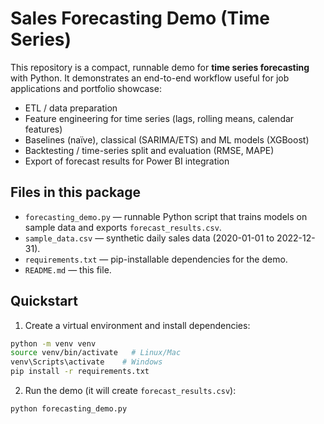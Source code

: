
# Sales Forecasting Demo (Time Series)

This repository is a compact, runnable demo for **time series forecasting** with Python.
It demonstrates an end-to-end workflow useful for job applications and portfolio showcase:
- ETL / data preparation
- Feature engineering for time series (lags, rolling means, calendar features)
- Baselines (naïve), classical (SARIMA/ETS) and ML models (XGBoost)
- Backtesting / time-series split and evaluation (RMSE, MAPE)
- Export of forecast results for Power BI integration

## Files in this package
- `forecasting_demo.py` — runnable Python script that trains models on sample data and exports `forecast_results.csv`.
- `sample_data.csv` — synthetic daily sales data (2020-01-01 to 2022-12-31).
- `requirements.txt` — pip-installable dependencies for the demo.
- `README.md` — this file.

## Quickstart
1. Create a virtual environment and install dependencies:
```bash
python -m venv venv
source venv/bin/activate   # Linux/Mac
venv\Scripts\activate    # Windows
pip install -r requirements.txt
```
2. Run the demo (it will create `forecast_results.csv`):
```bash
python forecasting_demo.py
```

